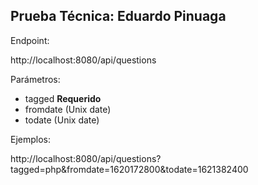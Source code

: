 ## Prueba Técnica: Eduardo Pinuaga

Endpoint: 

http://localhost:8080/api/questions

Parámetros:

- tagged **Requerido**
- fromdate (Unix date)
- todate (Unix date)

Ejemplos: 

http://localhost:8080/api/questions?tagged=php&fromdate=1620172800&todate=1621382400
